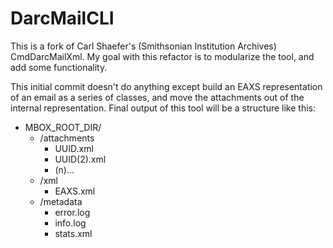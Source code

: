 # DarcMailCLI
This is a fork of Carl Shaefer's (Smithsonian Institution Archives) CmdDarcMailXml.  My goal with this refactor is to modularize the
tool, and add some functionality.

This initial commit doesn't do anything except build an EAXS representation of an email as a series of classes, and move the attachments
out of the internal representation.  Final output of this tool will be a structure like this:

- MBOX_ROOT_DIR/
  - /attachments
    - UUID.xml
    - UUID(2).xml
    - (n)...
  - /xml
    - EAXS.xml
  - /metadata
    - error.log
    - info.log
    - stats.xml
